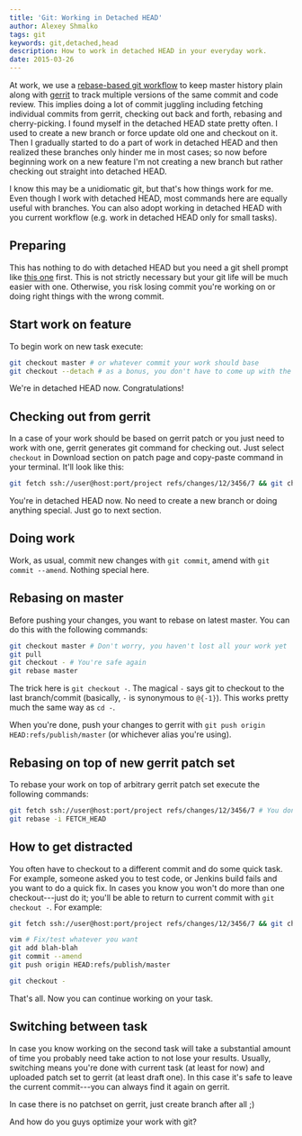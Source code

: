 ```yaml
---
title: 'Git: Working in Detached HEAD'
author: Alexey Shmalko
tags: git
keywords: git,detached,head
description: How to work in detached HEAD in your everyday work.
date: 2015-03-26
---
```


At work, we use a [rebase-based git workflow](http://unethicalblogger.com/2010/04/02/a-rebase-based-workflow.html) to keep master history plain along with [gerrit](https://code.google.com/p/gerrit/) to track multiple versions of the same commit and code review. This implies doing a lot of commit juggling including fetching individual commits from gerrit, checking out back and forth, rebasing and cherry-picking. I found myself in the detached HEAD state pretty often. I used to create a new branch or force update old one and checkout on it. Then I gradually started to do a part of work in detached HEAD and then realized these branches only hinder me in most cases; so now before beginning work on a new feature I'm not creating a new branch but rather checking out straight into detached HEAD.

I know this may be a unidiomatic git, but that's how things work for me. Even though I work with detached HEAD, most commands here are equally useful with branches. You can also adopt working in detached HEAD with you current workflow (e.g. work in detached HEAD only for small tasks).

<!--more-->

## Preparing

This has nothing to do with detached HEAD but you need a git shell prompt like [this one](https://github.com/olivierverdier/zsh-git-prompt 'Informative git prompt for zsh') first. This is not strictly necessary but your git life will be much easier with one. Otherwise, you risk losing commit you're working on or doing right things with the wrong commit.

## Start work on feature

To begin work on new task execute:

```bash
git checkout master # or whatever commit your work should base
git checkout --detach # as a bonus, you don't have to come up with the new branch name
```

We're in detached HEAD now. Congratulations!

## Checking out from gerrit

In a case of your work should be based on gerrit patch or you just need to work with one, gerrit generates git command for checking out. Just select `checkout` in Download section on patch page and copy-paste command in your terminal. It'll look like this:

```bash
git fetch ssh://user@host:port/project refs/changes/12/3456/7 && git checkout FETCH_HEAD
```

You're in detached HEAD now. No need to create a new branch or doing anything special. Just go to next section.

## Doing work

Work, as usual, commit new changes with `git commit`, amend with `git commit --amend`. Nothing special here.

## Rebasing on master

Before pushing your changes, you want to rebase on latest master. You can do this with the following commands:

```zsh
git checkout master # Don't worry, you haven't lost all your work yet
git pull
git checkout - # You're safe again
git rebase master
```

The trick here is `git checkout -`. The magical `-` says git to checkout to the last branch/commit (basically, `-` is synonymous to `@{-1}`). This works pretty much the same way as `cd -`.

When you're done, push your changes to gerrit with `git push origin HEAD:refs/publish/master` (or whichever alias you're using).

## Rebasing on top of new gerrit patch set

To rebase your work on top of arbitrary gerrit patch set execute the following commands:

```bash
git fetch ssh://user@host:port/project refs/changes/12/3456/7 # You don't need to checkout on fetched commit
git rebase -i FETCH_HEAD
```

## How to get distracted

You often have to checkout to a different commit and do some quick task. For example, someone asked you to test code, or Jenkins build fails and you want to do a quick fix. In cases you know you won't do more than one checkout---just do it; you'll be able to return to current commit with `git checkout -`. For example:

```bash
git fetch ssh://user@host:port/project refs/changes/12/3456/7 && git checkout FETCH_HEAD

vim # Fix/test whatever you want
git add blah-blah
git commit --amend
git push origin HEAD:refs/publish/master

git checkout -
```

That's all. Now you can continue working on your task.

## Switching between task

In case you know working on the second task will take a substantial amount of time you probably need take action to not lose your results. Usually, switching means you're done with current task (at least for now) and uploaded patch set to gerrit (at least draft one). In this case it's safe to leave the current commit---you can always find it again on gerrit.

In case there is no patchset on gerrit, just create branch after all ;)

And how do you guys optimize your work with git?
